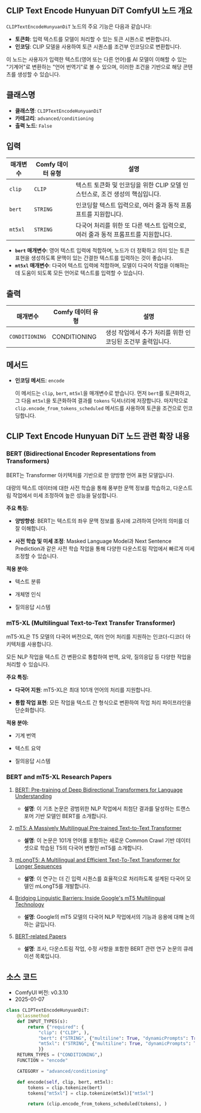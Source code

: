## CLIP Text Encode Hunyuan DiT ComfyUI 노드 개요

`CLIPTextEncodeHunyuanDiT` 노드의 주요 기능은 다음과 같습니다:

- **토큰화**: 입력 텍스트를 모델이 처리할 수 있는 토큰 시퀀스로 변환합니다.
- **인코딩**: CLIP 모델을 사용하여 토큰 시퀀스를 조건부 인코딩으로 변환합니다.

이 노드는 사용자가 입력한 텍스트(영어 또는 다른 언어)를 AI 모델이 이해할 수 있는 "기계어"로 변환하는 "언어 번역기"로 볼 수 있으며, 이러한 조건을 기반으로 해당 콘텐츠를 생성할 수 있습니다.

## 클래스명

- **클래스명**: `CLIPTextEncodeHunyuanDiT`
- **카테고리**: `advanced/conditioning`
- **출력 노드**: `False`

## 입력

| 매개변수 | Comfy 데이터 유형 | 설명 |
| -------- | ---------------- | ---- |
| `clip`   | `CLIP`          | 텍스트 토큰화 및 인코딩을 위한 CLIP 모델 인스턴스로, 조건 생성의 핵심입니다. |
| `bert`   | `STRING`        | 인코딩할 텍스트 입력으로, 여러 줄과 동적 프롬프트를 지원합니다. |
| `mt5xl`  | `STRING`        | 다국어 처리를 위한 또 다른 텍스트 입력으로, 여러 줄과 동적 프롬프트를 지원합니다. |

- **`bert` 매개변수**: 영어 텍스트 입력에 적합하며, 노드가 더 정확하고 의미 있는 토큰 표현을 생성하도록 문맥이 있는 간결한 텍스트를 입력하는 것이 좋습니다.
- **`mt5xl` 매개변수**: 다국어 텍스트 입력에 적합하며, 모델이 다국어 작업을 이해하는 데 도움이 되도록 모든 언어로 텍스트를 입력할 수 있습니다.

## 출력

| 매개변수 | Comfy 데이터 유형 | 설명 |
| -------- | ---------------- | ---- |
| `CONDITIONING` | CONDITIONING | 생성 작업에서 추가 처리를 위한 인코딩된 조건부 출력입니다. |

## 메서드

- **인코딩 메서드**: `encode`
  
  이 메서드는 `clip`, `bert`, `mt5xl`을 매개변수로 받습니다. 먼저 `bert`를 토큰화하고, 그 다음 `mt5xl`을 토큰화하여 결과를 `tokens` 딕셔너리에 저장합니다. 마지막으로 `clip.encode_from_tokens_scheduled` 메서드를 사용하여 토큰을 조건으로 인코딩합니다.

## CLIP Text Encode Hunyuan DiT 노드 관련 확장 내용

### BERT (Bidirectional Encoder Representations from Transformers)

BERT는 Transformer 아키텍처를 기반으로 한 양방향 언어 표현 모델입니다.

대량의 텍스트 데이터에 대한 사전 학습을 통해 풍부한 문맥 정보를 학습하고, 다운스트림 작업에서 미세 조정하여 높은 성능을 달성합니다.

**주요 특징:**

- **양방향성**: BERT는 텍스트의 좌우 문맥 정보를 동시에 고려하여 단어의 의미를 더 잘 이해합니다.

- **사전 학습 및 미세 조정**: Masked Language Model과 Next Sentence Prediction과 같은 사전 학습 작업을 통해 다양한 다운스트림 작업에서 빠르게 미세 조정할 수 있습니다.

**적용 분야:**

- 텍스트 분류

- 개체명 인식

- 질의응답 시스템

### mT5-XL (Multilingual Text-to-Text Transfer Transformer)

mT5-XL은 T5 모델의 다국어 버전으로, 여러 언어 처리를 지원하는 인코더-디코더 아키텍처를 사용합니다.

모든 NLP 작업을 텍스트 간 변환으로 통합하여 번역, 요약, 질의응답 등 다양한 작업을 처리할 수 있습니다.

**주요 특징:**

- **다국어 지원**: mT5-XL은 최대 101개 언어의 처리를 지원합니다.

- **통합 작업 표현**: 모든 작업을 텍스트 간 형식으로 변환하여 작업 처리 파이프라인을 단순화합니다.

**적용 분야:**

- 기계 번역

- 텍스트 요약

- 질의응답 시스템

### BERT and mT5-XL Research Papers

1. [BERT: Pre-training of Deep Bidirectional Transformers for Language Understanding](https://arxiv.org/pdf/1810.04805)
   - **설명**: 이 기초 논문은 광범위한 NLP 작업에서 최첨단 결과를 달성하는 트랜스포머 기반 모델인 BERT를 소개합니다.

2. [mT5: A Massively Multilingual Pre-trained Text-to-Text Transformer](https://aclanthology.org/2021.naacl-main.41.pdf)
   - **설명**: 이 논문은 101개 언어를 포함하는 새로운 Common Crawl 기반 데이터셋으로 학습된 T5의 다국어 변형인 mT5를 소개합니다.

3. [mLongT5: A Multilingual and Efficient Text-To-Text Transformer for Longer Sequences](https://arxiv.org/pdf/2112.08760)
   - **설명**: 이 연구는 더 긴 입력 시퀀스를 효율적으로 처리하도록 설계된 다국어 모델인 mLongT5를 개발합니다.

4. [Bridging Linguistic Barriers: Inside Google's mT5 Multilingual Technology](https://medium.com/@rukaiya.rk24/bridging-linguistic-barriers-inside-googles-mt5-multilingual-technology-4a85e6ca056f)
   - **설명**: Google의 mT5 모델의 다국어 NLP 작업에서의 기능과 응용에 대해 논의하는 글입니다.

5. [BERT-related Papers](https://github.com/tomohideshibata/BERT-related-papers)
   - **설명**: 조사, 다운스트림 작업, 수정 사항을 포함한 BERT 관련 연구 논문의 큐레이션 목록입니다.

## 소스 코드

- ComfyUI 버전: v0.3.10
- 2025-01-07

```python
class CLIPTextEncodeHunyuanDiT:
    @classmethod
    def INPUT_TYPES(s):
        return {"required": {
            "clip": ("CLIP", ),
            "bert": ("STRING", {"multiline": True, "dynamicPrompts": True}),
            "mt5xl": ("STRING", {"multiline": True, "dynamicPrompts": True}),
            }}
    RETURN_TYPES = ("CONDITIONING",)
    FUNCTION = "encode"

    CATEGORY = "advanced/conditioning"

    def encode(self, clip, bert, mt5xl):
        tokens = clip.tokenize(bert)
        tokens["mt5xl"] = clip.tokenize(mt5xl)["mt5xl"]

        return (clip.encode_from_tokens_scheduled(tokens), )
```
